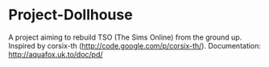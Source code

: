 Project-Dollhouse
=================

A project aiming to rebuild TSO (The Sims Online) from the ground up. Inspired by corsix-th (http://code.google.com/p/corsix-th/).
Documentation: http://aquafox.uk.to/doc/pd/
